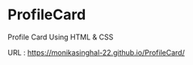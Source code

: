 # ProfileCard
Profile Card Using HTML &amp; CSS

URL : https://monikasinghal-22.github.io/ProfileCard/



